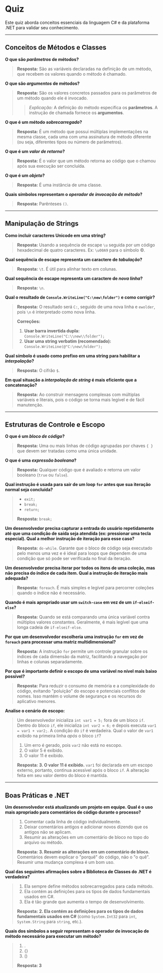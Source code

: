 # Quiz

Este quiz aborda conceitos essenciais da linguagem C# e da plataforma .NET para validar seu conhecimento.

---

## Conceitos de Métodos e Classes

**O que são *parâmetros* de métodos?**
> **Resposta:** São as variáveis declaradas na definição de um método, que recebem os valores quando o método é chamado.

**O que são *argumentos* de métodos?**
> **Resposta:** São os valores concretos passados para os parâmetros de um método quando ele é invocado.
> > *Explicação:* A definição do método especifica os **parâmetros**. A instrução de chamada fornece os **argumentos**.

**O que é um método *sobrecarregado*?**
> **Resposta:** É um método que possui múltiplas implementações na mesma classe, cada uma com uma assinatura de método diferente (ou seja, diferentes tipos ou número de parâmetros).

**O que é um *valor de retorno*?**
> **Resposta:** É o valor que um método retorna ao código que o chamou após sua execução ser concluída.

**O que é um *objeto*?**
> **Resposta:** É uma instância de uma classe.

**Quais símbolos representam o *operador de invocação de método*?**
> **Resposta:** Parênteses `()`.

---

## Manipulação de Strings

**Como incluir caracteres Unicode em uma string?**
> **Resposta:** Usando a sequência de escape `\u` seguida por um código hexadecimal de quatro caracteres. Ex: `\u00A9` para o símbolo ©.

**Qual sequência de escape representa um caractere de *tabulação*?**
> **Resposta:** `\t`. É útil para alinhar texto em colunas.

**Qual sequência de escape representa um caractere de *nova linha*?**
> **Resposta:** `\n`.

**Qual o resultado de `Console.WriteLine("C:\new\folder")` e como corrigir?**
> **Resposta:** O resultado será `C:`, seguido de uma nova linha e `ewolder`, pois `\n` é interpretado como nova linha.
>
> **Correções:**
> 1.  **Usar barra invertida dupla:** `Console.WriteLine("C:\\new\\folder");`
> 2.  **Usar uma string verbatim (recomendado):** `Console.WriteLine(@"C:\new\folder");`

**Qual símbolo é usado como prefixo em uma string para habilitar a *interpolação*?**
> **Resposta:** O cifrão `$`.

**Em qual situação a *interpolação de string* é mais eficiente que a concatenação?**
> **Resposta:** Ao construir mensagens complexas com múltiplas variáveis e literais, pois o código se torna mais legível e de fácil manutenção.

---

## Estruturas de Controle e Escopo

**O que é um *bloco de código*?**
> **Resposta:** Uma ou mais linhas de código agrupadas por chaves `{ }` que devem ser tratadas como uma única unidade.

**O que é uma *expressão booleana*?**
> **Resposta:** Qualquer código que é avaliado e retorna um valor booleano (`true` ou `false`).

**Qual instrução é usada para sair de um loop `for` antes que sua iteração normal seja concluída?**
> - `exit;`
> - `break;`
> - `return;`
>
> **Resposta:** `break;`

**Um desenvolvedor precisa capturar a entrada do usuário repetidamente até que uma condição de saída seja atendida (ex: pressionar uma tecla especial). Qual a melhor instrução de iteração para esse caso?**
> **Resposta:** `do-while`. Garante que o bloco de código seja executado pelo menos uma vez e é ideal para loops que dependem de uma condição que só pode ser verificada no final da iteração.

**Um desenvolvedor precisa iterar por todos os itens de uma coleção, mas não precisa do índice de cada item. Qual a instrução de iteração mais adequada?**
> **Resposta:** `foreach`. É mais simples e legível para percorrer coleções quando o índice não é necessário.

**Quando é mais apropriado usar um `switch-case` em vez de um `if-elseif-else`?**
> **Resposta:** Quando se está comparando uma única variável contra múltiplos valores constantes. Geralmente, é mais legível que uma longa cadeia de `if-elseif-else`.

**Por que um desenvolvedor escolheria uma instrução `for` em vez de `foreach` para processar uma matriz multidimensional?**
> **Resposta:** A instrução `for` permite um controle granular sobre os índices de cada dimensão da matriz, facilitando a navegação por linhas e colunas separadamente.

**Por que é importante definir o escopo de uma variável no nível mais baixo possível?**
> **Resposta:** Para reduzir o consumo de memória e a complexidade do código, evitando "poluição" do escopo e potenciais conflitos de nomes. Isso mantém o volume de segurança e os recursos do aplicativo menores.

**Analise o cenário de escopo:**
> Um desenvolvedor inicializa `int var1 = 5;` fora de um bloco `if`. Dentro do bloco `if`, ele inicializa `int var2 = 6;` e depois executa `var1 = var1 + var2;`. A condição do `if` é verdadeira. Qual o valor de `var1` exibido na primeira linha *após* o bloco `if`?
>
> 1.  Um erro é gerado, pois `var2` não está no escopo.
> 2.  O valor 5 é exibido.
> 3.  O valor 11 é exibido.
>
> **Resposta:** **3. O valor 11 é exibido.** `var1` foi declarada em um escopo externo, portanto, continua acessível após o bloco `if`. A alteração feita em seu valor dentro do bloco é mantida.

---

## Boas Práticas e .NET

**Um desenvolvedor está atualizando um projeto em equipe. Qual é o uso mais apropriado para comentários de código durante o processo?**
> 1.  Comentar cada linha de código individualmente.
> 2.  Deixar comentários antigos e adicionar novos dizendo que os antigos não se aplicam.
> 3.  Resumir as alterações em um comentário de bloco no topo do arquivo ou método.
>
> **Resposta:** **3. Resumir as alterações em um comentário de bloco.** Comentários devem explicar o "porquê" do código, não o "o quê". Resumir uma mudança complexa é um bom uso.

**Qual das seguintes afirmações sobre a Biblioteca de Classes do .NET é verdadeira?**
> 1.  Ela sempre define métodos sobrecarregados para cada método.
> 2.  Ela contém as definições para os tipos de dados fundamentais usados em C#.
> 3.  Ela é tão grande que aumenta o tempo de desenvolvimento.
>
> **Resposta:** **2. Ela contém as definições para os tipos de dados fundamentais usados em C#** (como `System.Int32` para `int`, `System.String` para `string`, etc.).

**Quais dos símbolos a seguir representam o operador de invocação de método necessário para executar um método?**
> 1. .
> 2. {}
> 3. ()
>
> **Resposta: 3**
